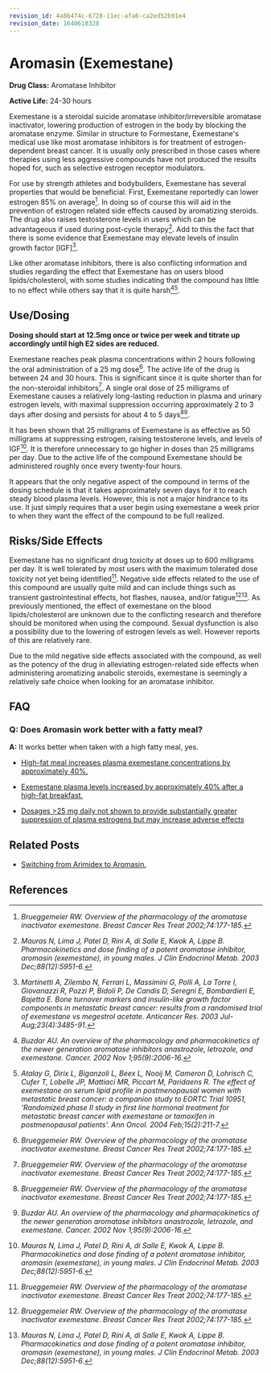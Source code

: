 ```yaml
---
revision_id: 4a8b474c-6728-11ec-afa6-ca2ed52b91e4
revision_date: 1640618328
---
```


# Aromasin (Exemestane)

**Drug Class:** Aromatase Inhibitor 

**Active Life:** 24-30 hours

Exemestane is a steroidal suicide aromatase inhibitor/irreversible aromatase inactivator, lowering production of estrogen in the body by blocking the aromatase enzyme. Similar in structure to Formestane, Exemestane's medical use like most aromatase inhibitors is for treatment of estrogen-dependent breast cancer. It is usually only prescribed in those cases where therapies using less aggressive compounds have not produced the results hoped for, such as selective estrogen receptor modulators. 

For use by strength athletes and bodybuilders, Exemestane has several properties that would be beneficial. First, Exemestane reportedly can lower estrogen 85% on average[^1]. In doing so of course this will aid in the prevention of estrogen related side effects caused by aromatizing steroids. The drug also raises testosterone levels in users which can be advantageous if used during post-cycle therapy[^2]. Add to this the fact that there is some evidence that Exemestane may elevate levels of insulin growth factor [IGF][^3]. 

Like other aromatase inhibitors, there is also conflicting information and studies regarding the effect that Exemestane has on users blood lipids/cholesterol, with some studies indicating that the compound has little to no effect while others say that it is quite harsh[^4][^5]. 

## Use/Dosing

**Dosing should start at 12.5mg once or twice per week and titrate up accordingly until high E2 sides are reduced.**

Exemestane reaches peak plasma concentrations within 2 hours following the oral administration of a 25 mg dose[^1]. The active life of the drug is between 24 and 30 hours. This is significant since it is quite shorter than for the non-steroidal inhibitors[^1]. A single oral dose of 25 milligrams of Exemestane causes a relatively long-lasting reduction in plasma and urinary estrogen levels, with maximal suppression occurring approximately 2 to 3 days after dosing and persists for about 4 to 5 days[^1][^4].

It has been shown that 25 milligrams of Exemestane is as effective as 50 milligrams at suppressing estrogen, raising testosterone levels, and levels of IGF[^2]. It is therefore unnecessary to go higher in doses than 25 milligrams per day. Due to the active life of the compound Exemestane should be administered roughly once every twenty-four hours. 

It appears that the only negative aspect of the compound in terms of the dosing schedule is that it takes approximately seven days for it to reach steady blood plasma levels. However, this is not a major hindrance to its use. It just simply requires that a user begin using exemestane a week prior to when they want the effect of the compound to be full realized. 

## Risks/Side Effects

Exemestane has no significant drug toxicity at doses up to 600 milligrams per day. It is well tolerated by most users with the maximum tolerated dose toxicity not yet being identified[^1]. Negative side effects related to the use of this compound are usually quite mild and can include things such as transient gastrointestinal effects, hot flashes, nausea, and/or fatigue[^1][^2]. As previously mentioned, the effect of exemestane on the blood lipids/cholesterol are unknown due to the conflicting research and therefore should be monitored when using the compound. Sexual dysfunction is also a possibility due to the lowering of estrogen levels as well. However reports of this are relatively rare.

Due to the mild negative side effects associated with the compound, as well as the potency of the drug in alleviating estrogen-related side effects when administering aromatizing anabolic steroids, exemestane is seemingly a relatively safe choice when looking for an aromatase inhibitor. 

## FAQ

### Q: Does Aromasin work better with a fatty meal?

**A:** It works better when taken with a high fatty meal, yes.

* [High-fat meal increases plasma exemestane concentrations by approximately 40%.](http://www.drugs.com/monograph/aromasin.html)

* [Exemestane plasma levels increased by approximately 40% after a high-fat breakfast.](http://labeling.pfizer.com/showlabeling.aspx?id=523)

* [Dosages >25 mg daily not shown to provide substantially greater suppression of plasma estrogens but may increase adverse effects](http://www.drugs.com/monograph/aromasin.html)

## Related Posts

* [Switching from Arimidex to Aromasin.](https://www.reddit.com/r/steroids/comments/24zbha/making_a_switch_from_arimidex_to_aromasin_how/)

## References

[^1]: *Brueggemeier RW. Overview of the pharmacology of the aromatase inactivator exemestane. Breast Cancer Res Treat 2002;74:177-185.*
[^2]: *Mauras N, Lima J, Patel D, Rini A, di Salle E, Kwok A, Lippe B. Pharmacokinetics and dose finding of a potent aromatase inhibitor, aromasin (exemestane), in young males. J Clin Endocrinol Metab. 2003 Dec;88(12):5951-6.*
[^3]: *Martinetti A, Zilembo N, Ferrari L, Massimini G, Polli A, La Torre I, Giovanazzi R, Pozzi P, Bidoli P, De Candis D, Seregni E, Bombardieri E, Bajetta E. Bone turnover markers and insulin-like growth factor components in metastatic breast cancer: results from a randomised trial of exemestane vs megestrol acetate. Anticancer Res. 2003 Jul-Aug;23(4):3485-91.*
[^4]: *Buzdar AU. An overview of the pharmacology and pharmacokinetics of the newer generation aromatase inhibitors anastrozole, letrozole, and exemestane. Cancer. 2002 Nov 1;95(9):2006-16.*
[^5]: *Atalay G, Dirix L, Biganzoli L, Beex L, Nooij M, Cameron D, Lohrisch C, Cufer T, Lobelle JP, Mattiaci MR, Piccart M, Paridaens R. The effect of exemestane on serum lipid profile in postmenopausal women with metastatic breast cancer: a companion study to EORTC Trial 10951, 'Randomized phase II study in first line hormonal treatment for metastatic breast cancer with exemestane or tamoxifen in postmenopausal patients'. Ann Oncol. 2004 Feb;15(2):211-7.*
